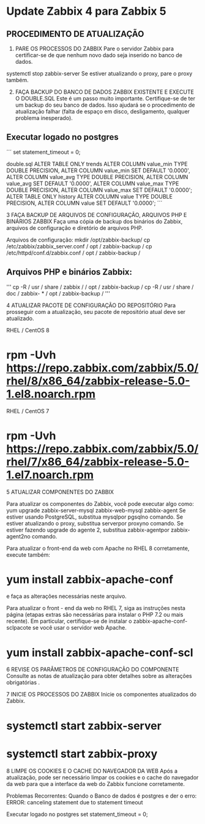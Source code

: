 # Update Zabbix 4 para Zabbix 5

## PROCEDIMENTO DE ATUALIZAÇÃO

1. PARE OS PROCESSOS DO ZABBIX
Pare o servidor Zabbix para certificar-se de que nenhum novo dado seja inserido no banco de dados.

systemctl stop zabbix-server
Se estiver atualizando o proxy, pare o proxy também.

2. FAÇA BACKUP DO BANCO DE DADOS ZABBIX EXISTENTE E EXECUTE O DOUBLE.SQL
Este é um passo muito importante. Certifique-se de ter um backup do seu banco de dados. Isso ajudará se o procedimento de atualização falhar (falta de espaço em disco, desligamento, qualquer problema inesperado).

## Executar logado no postgres
´´´
set statement_timeout = 0;

double.sql
ALTER TABLE ONLY trends
	ALTER COLUMN value_min TYPE DOUBLE PRECISION,
	ALTER COLUMN value_min SET DEFAULT '0.0000',
	ALTER COLUMN value_avg TYPE DOUBLE PRECISION,
	ALTER COLUMN value_avg SET DEFAULT '0.0000',
	ALTER COLUMN value_max TYPE DOUBLE PRECISION,
	ALTER COLUMN value_max SET DEFAULT '0.0000';
ALTER TABLE ONLY history
	ALTER COLUMN value TYPE DOUBLE PRECISION,
	ALTER COLUMN value SET DEFAULT '0.0000';
´´´

3 FAÇA BACKUP DE ARQUIVOS DE CONFIGURAÇÃO, ARQUIVOS PHP E BINÁRIOS ZABBIX
Faça uma cópia de backup dos binários do Zabbix, arquivos de configuração e diretório de arquivos PHP.

Arquivos de configuração:
mkdir /opt/zabbix-backup/
cp /etc/zabbix/zabbix_server.conf / opt / zabbix-backup /
cp /etc/httpd/conf.d/zabbix.conf / opt / zabbix-backup /

## Arquivos PHP e binários Zabbix:
'''
cp -R / usr / share / zabbix / / opt / zabbix-backup /
cp -R / usr / share / doc / zabbix- * / opt / zabbix-backup /
'''

4 ATUALIZAR PACOTE DE CONFIGURAÇÃO DO REPOSITÓRIO
Para prosseguir com a atualização, seu pacote de repositório atual deve ser atualizado.


RHEL / CentOS 8
# rpm -Uvh https://repo.zabbix.com/zabbix/5.0/rhel/8/x86_64/zabbix-release-5.0-1.el8.noarch.rpm

RHEL / CentOS 7
# rpm -Uvh https://repo.zabbix.com/zabbix/5.0/rhel/7/x86_64/zabbix-release-5.0-1.el7.noarch.rpm


5 ATUALIZAR COMPONENTES DO ZABBIX

Para atualizar os componentes do Zabbix, você pode executar algo como:
yum upgrade zabbix-server-mysql zabbix-web-mysql zabbix-agent
Se estiver usando PostgreSQL, substitua mysqlpor pgsqlno comando. Se estiver atualizando o proxy, substitua serverpor proxyno comando. Se estiver fazendo upgrade do agente 2, substitua zabbix-agentpor zabbix-agent2no comando.

Para atualizar o front-end da web com Apache no RHEL 8 corretamente, execute também:

# yum install zabbix-apache-conf 
e faça as alterações necessárias neste arquivo.

Para atualizar o front - end da web no RHEL 7, siga as instruções nesta página (etapas extras são necessárias para instalar o PHP 7.2 ou mais recente).
Em particular, certifique-se de instalar o zabbix-apache-conf-sclpacote se você usar o servidor web Apache.

 # yum install zabbix-apache-conf-scl
6 REVISE OS PARÂMETROS DE CONFIGURAÇÃO DO COMPONENTE
Consulte as notas de atualização para obter detalhes sobre as alterações obrigatórias .

7 INICIE OS PROCESSOS DO ZABBIX
Inicie os componentes atualizados do Zabbix.

# systemctl start zabbix-server
# systemctl start zabbix-proxy

8 LIMPE OS COOKIES E O CACHE DO NAVEGADOR DA WEB
Após a atualização, pode ser necessário limpar os cookies e o cache do navegador da web para que a interface da web do Zabbix funcione corretamente.

Problemas Recorrentes:
Quando o Banco de dados é postgres e der o erro: 
ERROR:  canceling statement due to statement timeout

Executar logado no postgres
set statement_timeout = 0;
